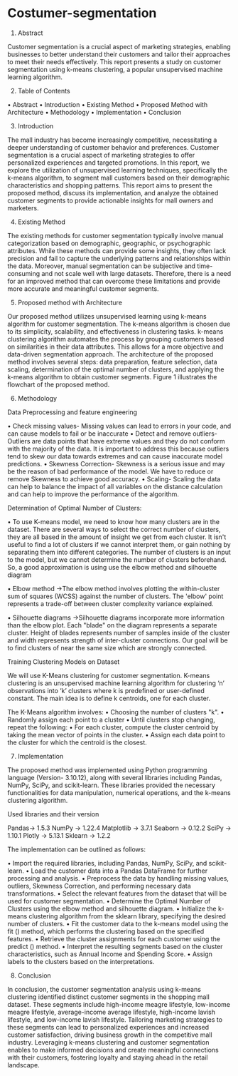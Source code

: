 # Costumer-segmentation
1.	Abstract

Customer segmentation is a crucial aspect of marketing strategies, enabling businesses to better understand their customers and tailor their approaches to meet their needs effectively. This report presents a study on customer segmentation using k-means clustering, a popular unsupervised machine learning algorithm.

2.	Table of Contents

•	Abstract
•	Introduction
•	Existing Method
•	Proposed Method with Architecture
•	Methodology
•	Implementation
•	Conclusion

3.	 Introduction 

The mall industry has become increasingly competitive, necessitating a deeper understanding of customer behavior and preferences. Customer segmentation is a crucial aspect of marketing strategies to offer personalized experiences and targeted promotions. In this report, we explore the utilization of unsupervised learning techniques, specifically the k-means algorithm, to segment mall customers based on their demographic characteristics and shopping patterns. This report aims to present the proposed method, discuss its implementation, and analyze the obtained customer segments to provide actionable insights for mall owners and marketers.



4.	Existing Method

The existing methods for customer segmentation typically involve manual categorization based on demographic, geographic, or psychographic attributes. While these methods can provide some insights, they often lack precision and fail to capture the underlying patterns and relationships within the data. Moreover, manual segmentation can be subjective and time-consuming and not scale well with large datasets. Therefore, there is a need for an improved method that can overcome these limitations and provide more accurate and meaningful customer segments.


5.	 Proposed method with Architecture

Our proposed method utilizes unsupervised learning using k-means algorithm for customer segmentation. The k-means algorithm is chosen due to its simplicity, scalability, and effectiveness in clustering tasks. k-means clustering algorithm automates the process by grouping customers based on similarities in their data attributes. This allows for a more objective and data-driven segmentation approach. The architecture of the proposed method involves several steps: data preparation, feature selection, data scaling, determination of the optimal number of clusters, and applying the k-means algorithm to obtain customer segments. Figure 1 illustrates the flowchart of the proposed method.

6.	Methodology

Data Preprocessing and feature engineering

•	Check missing values- Missing values can lead to errors in your code, and can cause models to fail or be inaccurate
•	Detect and remove outliers- Outliers are data points that have extreme values and they do not conform with the majority of the data. It is important to address this because outliers tend to skew our data towards extremes and can cause inaccurate model predictions. 
•	Skewness Correction- Skewness is a serious issue and may be the reason of bad performance of the model.  We have to reduce or remove Skewness to achieve good accuracy.
•	Scaling- Scaling the data can help to balance the impact of all variables on the distance calculation and can help to improve the performance of the algorithm. 

Determination of Optimal Number of Clusters:

•	To use K-means model, we need to know how many clusters are in the dataset. There are several ways to select the correct number of clusters, they are all based in the amount of insight we get from each cluster. It isn't useful to find a lot of clusters if we cannot interpret them, or gain nothing by separating them into different categories. The number of clusters is an input to the model, but we cannot determine the number of clusters beforehand. So, a good approximation is using use the elbow method and silhouette diagram 

•	Elbow method ->The elbow method involves plotting the within-cluster sum of squares (WCSS) against the number of clusters. The 'elbow' point represents a trade-off between cluster complexity variance explained.

•	Silhouette diagrams ->Silhouette diagrams incorporate more information than the elbow plot. Each "blade" on the diagram represents a separate cluster. Height of blades represents number of samples inside of the cluster and width represents strength of inter-cluster connections. Our goal will be to find clusters of near the same size which are strongly connected.

Training Clustering Models on Dataset

We will use K-Means clustering for customer segmentation.
K-means clustering is an unsupervised machine learning algorithm for clustering ‘n’ observations into ‘k’ clusters where k is predefined or user-defined constant. The main idea is to define k centroids, one for each cluster.

The K-Means algorithm involves:
•	Choosing the number of clusters "k".
•	Randomly assign each point to a cluster
•	Until clusters stop changing, repeat the following:
•	For each cluster, compute the cluster centroid by taking the mean vector of points in the cluster.
•	Assign each data point to the cluster for which the centroid is the closest.
  
7.	 Implementation

The proposed method was implemented using Python programming language (Version- 3.10.12), along with several libraries including Pandas, NumPy, SciPy, and scikit-learn. These libraries provided the necessary functionalities for data manipulation, numerical operations, and the k-means clustering algorithm.

Used libraries and their version

Pandas-> 1.5.3
NumPy -> 1.22.4
Matplotlib -> 3.7.1
Seaborn -> 0.12.2
SciPy -> 1.10.1
Plotly -> 5.13.1
Sklearn -> 1.2.2

The implementation can be outlined as follows:

•	Import the required libraries, including Pandas, NumPy, SciPy, and scikit-learn.
•	Load the customer data into a Pandas DataFrame for further processing and analysis.
•	Preprocess the data by handling missing values, outliers, Skewness Correction, and performing necessary data transformations.
•	Select the relevant features from the dataset that will be used for customer segmentation.
•	Determine the Optimal Number of Clusters using the elbow method and silhouette diagram.
•	Initialize the k-means clustering algorithm from the sklearn library, specifying the desired number of clusters.
•	Fit the customer data to the k-means model using the fit () method, which performs the clustering based on the specified features.
•	Retrieve the cluster assignments for each customer using the predict () method.
•	Interpret the resulting segments based on the cluster characteristics, such as Annual Income and Spending Score.
•	Assign labels to the clusters based on the interpretations.

8.	  Conclusion

In conclusion, the customer segmentation analysis using k-means clustering identified distinct customer segments in the shopping mall dataset. These segments include high-income meagre lifestyle, low-income meagre lifestyle, average-income average lifestyle, high-income lavish lifestyle, and low-income lavish lifestyle. Tailoring marketing strategies to these segments can lead to personalized experiences and increased customer satisfaction, driving business growth in the competitive mall industry. Leveraging k-means clustering and customer segmentation enables to make informed decisions and create meaningful connections with their customers, fostering loyalty and staying ahead in the retail landscape.

